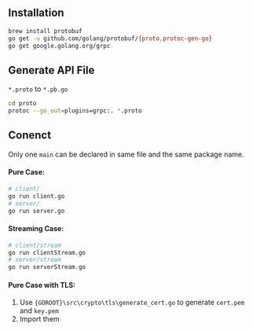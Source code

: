 
## Installation
```bash
brew install protobuf
go get -u github.com/golang/protobuf/{proto,protoc-gen-go}
go get google.golang.org/grpc
```

## Generate API File
`*.proto` to `*.pb.go`
```bash
cd proto
protoc --go_out=plugins=grpc:. *.proto
```

## Conenct
Only one `main` can be declared in same file and the same package name.

#### Pure Case:

```bash
# client/
go run client.go
# server/
go run server.go
```

#### Streaming Case:

```bash
# client/stream
go run clientStream.go
# server/stream
go run serverStream.go
```


#### Pure Case with TLS:
1. Use `{GOROOT}\src\crypto\tls\generate_cert.go` to generate `cert.pem` and `key.pem`
2. Import them

